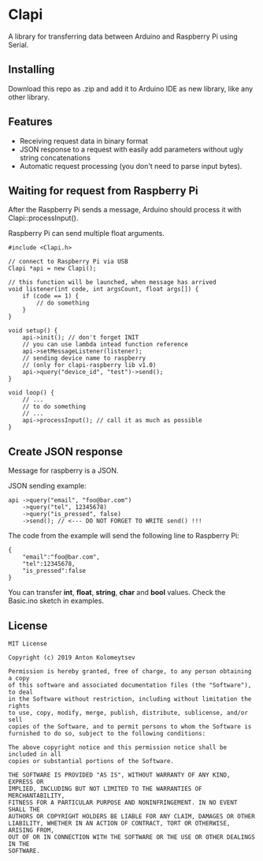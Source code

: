 # Clapi

A library for transferring data between Arduino and Raspberry Pi using Serial.

## Installing

Download this repo as .zip and add it to Arduino IDE as new library, like any other library.

## Features

* Receiving request data in binary format
* JSON response to a request with easily add parameters without ugly string concatenations
* Automatic request processing (you don't need to parse input bytes).

## Waiting for request from Raspberry Pi

After the Raspberry Pi sends a message, Arduino should process it with Clapi::processInput(). 

Raspberry Pi can send multiple float arguments.

```
#include <Clapi.h>

// connect to Raspberry Pi via USB
Clapi *api = new Clapi();

// this function will be launched, when message has arrived
void listener(int code, int argsCount, float args[]) {
    if (code == 1) {
        // do something
    }
}

void setup() {
    api->init(); // don't forget INIT
    // you can use lambda intead function reference
    api->setMessageListener(listener);
    // sending device name to raspberry 
    // (only for clapi-raspberry lib v1.0)
    api->query("device_id", "test")->send();
}

void loop() {
    // ...
    // to do something
    // ...
    api->processInput(); // call it as much as possible
}
```

## Create JSON response

Message for raspberry is a JSON.

JSON sending example:

```
api ->query("email", "foo@bar.com")
    ->query("tel", 12345678)
    ->query("is_pressed", false)
    ->send(); // <--- DO NOT FORGET TO WRITE send() !!!
```

The code from the example will send the following line to Raspberry Pi:

```
{
    "email":"foo@bar.com",
    "tel":12345678,
    "is_pressed":false
}
```

You can transfer **int**, **float**, **string**, **char** and **bool** values. Check the Basic.ino sketch in examples.

## License

```
MIT License

Copyright (c) 2019 Anton Kolomeytsev

Permission is hereby granted, free of charge, to any person obtaining a copy
of this software and associated documentation files (the "Software"), to deal
in the Software without restriction, including without limitation the rights
to use, copy, modify, merge, publish, distribute, sublicense, and/or sell
copies of the Software, and to permit persons to whom the Software is
furnished to do so, subject to the following conditions:

The above copyright notice and this permission notice shall be included in all
copies or substantial portions of the Software.

THE SOFTWARE IS PROVIDED "AS IS", WITHOUT WARRANTY OF ANY KIND, EXPRESS OR
IMPLIED, INCLUDING BUT NOT LIMITED TO THE WARRANTIES OF MERCHANTABILITY,
FITNESS FOR A PARTICULAR PURPOSE AND NONINFRINGEMENT. IN NO EVENT SHALL THE
AUTHORS OR COPYRIGHT HOLDERS BE LIABLE FOR ANY CLAIM, DAMAGES OR OTHER
LIABILITY, WHETHER IN AN ACTION OF CONTRACT, TORT OR OTHERWISE, ARISING FROM,
OUT OF OR IN CONNECTION WITH THE SOFTWARE OR THE USE OR OTHER DEALINGS IN THE
SOFTWARE.
```